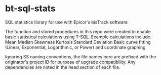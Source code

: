 # bt-sql-stats
SQL statistics library for use with Epicor's bisTrack software

The function and stored procedures in this repo were created to enable basic statistical calculations using T-SQL. Example calculations include:
  Mean
  Median
  Skewness
  Kurtosis
  Standard Deviation
  Basic curve fitting (Linear, Exponential, Logarithmic, or Power) and coordinate graphing

Ignoring SS naming conventions, the file names here are prefixed with the originator's project ID for purpose of upgrade compatibility. Any dependencies are noted in the head section of each file. 
